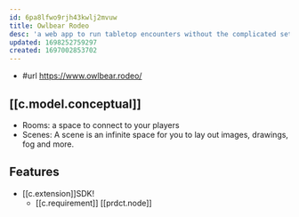 ```yaml
---
id: 6pa8lfwo9rjh43kwlj2mvuw
title: Owlbear Rodeo
desc: 'a web app to run tabletop encounters without the complicated setup process needed for other VTTs'
updated: 1698252759297
created: 1697002853702
---
```


- #url https://www.owlbear.rodeo/

## [[c.model.conceptual]]

- Rooms: a space to connect to your players
- Scenes: A scene is an infinite space for you to lay out images, drawings, fog and more. 

## Features

- [[c.extension]]SDK! 
  - [[c.requirement]] [[prdct.node]]